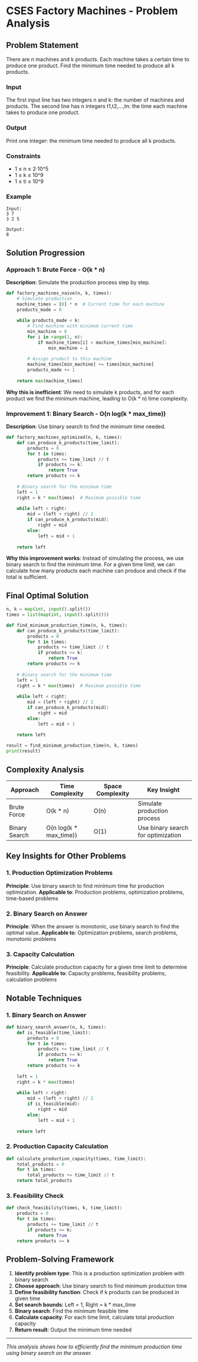 # CSES Factory Machines - Problem Analysis

## Problem Statement
There are n machines and k products. Each machine takes a certain time to produce one product. Find the minimum time needed to produce all k products.

### Input
The first input line has two integers n and k: the number of machines and products.
The second line has n integers t1,t2,…,tn: the time each machine takes to produce one product.

### Output
Print one integer: the minimum time needed to produce all k products.

### Constraints
- 1 ≤ n ≤ 2⋅10^5
- 1 ≤ k ≤ 10^9
- 1 ≤ ti ≤ 10^9

### Example
```
Input:
3 7
3 2 5

Output:
8
```

## Solution Progression

### Approach 1: Brute Force - O(k * n)
**Description**: Simulate the production process step by step.

```python
def factory_machines_naive(n, k, times):
    # Simulate production
    machine_times = [0] * n  # Current time for each machine
    products_made = 0
    
    while products_made < k:
        # Find machine with minimum current time
        min_machine = 0
        for i in range(1, n):
            if machine_times[i] < machine_times[min_machine]:
                min_machine = i
        
        # Assign product to this machine
        machine_times[min_machine] += times[min_machine]
        products_made += 1
    
    return max(machine_times)
```

**Why this is inefficient**: We need to simulate k products, and for each product we find the minimum machine, leading to O(k * n) time complexity.

### Improvement 1: Binary Search - O(n log(k * max_time))
**Description**: Use binary search to find the minimum time needed.

```python
def factory_machines_optimized(n, k, times):
    def can_produce_k_products(time_limit):
        products = 0
        for t in times:
            products += time_limit // t
            if products >= k:
                return True
        return products >= k
    
    # Binary search for the minimum time
    left = 1
    right = k * max(times)  # Maximum possible time
    
    while left < right:
        mid = (left + right) // 2
        if can_produce_k_products(mid):
            right = mid
        else:
            left = mid + 1
    
    return left
```

**Why this improvement works**: Instead of simulating the process, we use binary search to find the minimum time. For a given time limit, we can calculate how many products each machine can produce and check if the total is sufficient.

## Final Optimal Solution

```python
n, k = map(int, input().split())
times = list(map(int, input().split()))

def find_minimum_production_time(n, k, times):
    def can_produce_k_products(time_limit):
        products = 0
        for t in times:
            products += time_limit // t
            if products >= k:
                return True
        return products >= k
    
    # Binary search for the minimum time
    left = 1
    right = k * max(times)  # Maximum possible time
    
    while left < right:
        mid = (left + right) // 2
        if can_produce_k_products(mid):
            right = mid
        else:
            left = mid + 1
    
    return left

result = find_minimum_production_time(n, k, times)
print(result)
```

## Complexity Analysis

| Approach | Time Complexity | Space Complexity | Key Insight |
|----------|----------------|------------------|-------------|
| Brute Force | O(k * n) | O(n) | Simulate production process |
| Binary Search | O(n log(k * max_time)) | O(1) | Use binary search for optimization |

## Key Insights for Other Problems

### 1. **Production Optimization Problems**
**Principle**: Use binary search to find minimum time for production optimization.
**Applicable to**: Production problems, optimization problems, time-based problems

### 2. **Binary Search on Answer**
**Principle**: When the answer is monotonic, use binary search to find the optimal value.
**Applicable to**: Optimization problems, search problems, monotonic problems

### 3. **Capacity Calculation**
**Principle**: Calculate production capacity for a given time limit to determine feasibility.
**Applicable to**: Capacity problems, feasibility problems, calculation problems

## Notable Techniques

### 1. **Binary Search on Answer**
```python
def binary_search_answer(n, k, times):
    def is_feasible(time_limit):
        products = 0
        for t in times:
            products += time_limit // t
            if products >= k:
                return True
        return products >= k
    
    left = 1
    right = k * max(times)
    
    while left < right:
        mid = (left + right) // 2
        if is_feasible(mid):
            right = mid
        else:
            left = mid + 1
    
    return left
```

### 2. **Production Capacity Calculation**
```python
def calculate_production_capacity(times, time_limit):
    total_products = 0
    for t in times:
        total_products += time_limit // t
    return total_products
```

### 3. **Feasibility Check**
```python
def check_feasibility(times, k, time_limit):
    products = 0
    for t in times:
        products += time_limit // t
        if products >= k:
            return True
    return products >= k
```

## Problem-Solving Framework

1. **Identify problem type**: This is a production optimization problem with binary search
2. **Choose approach**: Use binary search to find minimum production time
3. **Define feasibility function**: Check if k products can be produced in given time
4. **Set search bounds**: Left = 1, Right = k * max_time
5. **Binary search**: Find the minimum feasible time
6. **Calculate capacity**: For each time limit, calculate total production capacity
7. **Return result**: Output the minimum time needed

---

*This analysis shows how to efficiently find the minimum production time using binary search on the answer.* 